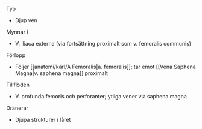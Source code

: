 Typ
- Djup ven

Mynnar i
- V. iliaca externa (via fortsättning proximalt som v. femoralis communis)

Förlopp
- Följer [[anatomi/kärl/A Femoralis|a. femoralis]]; tar emot [[Vena Saphena Magna|v. saphena magna]] proximalt

Tillflöden
- V. profunda femoris och perforanter; ytliga vener via saphena magna

Dränerar
- Djupa strukturer i låret

